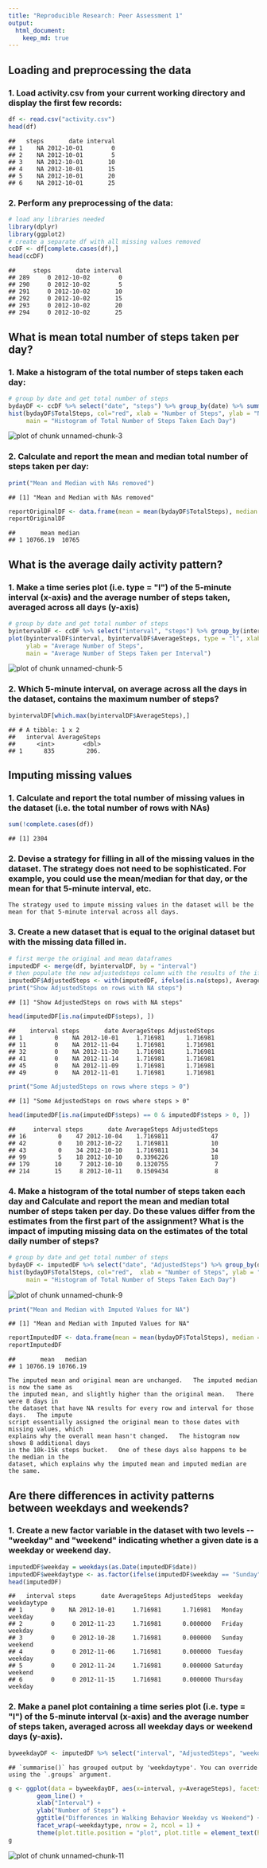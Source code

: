 ```yaml
---
title: "Reproducible Research: Peer Assessment 1"
output: 
  html_document:
    keep_md: true
---
```



## Loading and preprocessing the data

### 1.  Load activity.csv from your current working directory and display the first few records:

```r
df <- read.csv("activity.csv")
head(df)
```

```
##   steps       date interval
## 1    NA 2012-10-01        0
## 2    NA 2012-10-01        5
## 3    NA 2012-10-01       10
## 4    NA 2012-10-01       15
## 5    NA 2012-10-01       20
## 6    NA 2012-10-01       25
```

### 2.  Perform any preprocessing of the data:

```r
# load any libraries needed
library(dplyr)
library(ggplot2)
# create a separate df with all missing values removed
ccDF <- df[complete.cases(df),]
head(ccDF)
```

```
##     steps       date interval
## 289     0 2012-10-02        0
## 290     0 2012-10-02        5
## 291     0 2012-10-02       10
## 292     0 2012-10-02       15
## 293     0 2012-10-02       20
## 294     0 2012-10-02       25
```

## What is mean total number of steps taken per day?

### 1.  Make a histogram of the total number of steps taken each day:

```r
# group by date and get total number of steps
bydayDF <- ccDF %>% select("date", "steps") %>% group_by(date) %>% summarize(TotalSteps=sum(steps))
hist(bydayDF$TotalSteps, col="red", xlab = "Number of Steps", ylab = "Number of Days", 
     main = "Histogram of Total Number of Steps Taken Each Day")
```

![plot of chunk unnamed-chunk-3](figure/unnamed-chunk-3-1.png)

### 2.  Calculate and report the mean and median total number of steps taken per day:

```r
print("Mean and Median with NAs removed")
```

```
## [1] "Mean and Median with NAs removed"
```

```r
reportOriginalDF <- data.frame(mean = mean(bydayDF$TotalSteps), median = median(bydayDF$TotalSteps))
reportOriginalDF
```

```
##       mean median
## 1 10766.19  10765
```

## What is the average daily activity pattern?

### 1.  Make a time series plot (i.e. type = "l") of the 5-minute interval (x-axis) and the average number of steps taken, averaged across all days (y-axis)

```r
# group by date and get total number of steps
byintervalDF <- ccDF %>% select("interval", "steps") %>% group_by(interval) %>% summarize(AverageSteps=mean(steps))
plot(byintervalDF$interval, byintervalDF$AverageSteps, type = "l", xlab = "Interval",
     ylab = "Average Number of Steps", 
     main = "Average Number of Steps Taken per Interval")
```

![plot of chunk unnamed-chunk-5](figure/unnamed-chunk-5-1.png)

### 2.  Which 5-minute interval, on average across all the days in the dataset, contains the maximum number of steps?

```r
byintervalDF[which.max(byintervalDF$AverageSteps),]
```

```
## # A tibble: 1 x 2
##   interval AverageSteps
##      <int>        <dbl>
## 1      835         206.
```

## Imputing missing values
### 1.  Calculate and report the total number of missing values in the dataset (i.e. the total number of rows with NAs)

```r
sum(!complete.cases(df))
```

```
## [1] 2304
```

### 2.  Devise a strategy for filling in all of the missing values in the dataset. The strategy does not need to be sophisticated. For example, you could use the mean/median for that day, or the mean for that 5-minute interval, etc.

    The strategy used to impute missing values in the dataset will be the mean for that 5-minute interval across all days.

### 3.  Create a new dataset that is equal to the original dataset but with the missing data filled in.

```r
# first merge the original and mean dataframes 
imputedDF <- merge(df, byintervalDF, by = "interval")
# then populate the new adjustedsteps column with the results of the if-else clause
imputedDF$AdjustedSteps <- with(imputedDF, ifelse(is.na(steps), AverageSteps, steps))
print("Show AdjustedSteps on rows with NA steps")
```

```
## [1] "Show AdjustedSteps on rows with NA steps"
```

```r
head(imputedDF[is.na(imputedDF$steps), ])
```

```
##    interval steps       date AverageSteps AdjustedSteps
## 1         0    NA 2012-10-01     1.716981      1.716981
## 11        0    NA 2012-11-04     1.716981      1.716981
## 32        0    NA 2012-11-30     1.716981      1.716981
## 41        0    NA 2012-11-14     1.716981      1.716981
## 45        0    NA 2012-11-09     1.716981      1.716981
## 49        0    NA 2012-11-01     1.716981      1.716981
```

```r
print("Some AdjustedSteps on rows where steps > 0")
```

```
## [1] "Some AdjustedSteps on rows where steps > 0"
```

```r
head(imputedDF[is.na(imputedDF$steps) == 0 & imputedDF$steps > 0, ])
```

```
##     interval steps       date AverageSteps AdjustedSteps
## 16         0    47 2012-10-04    1.7169811            47
## 42         0    10 2012-10-22    1.7169811            10
## 43         0    34 2012-10-10    1.7169811            34
## 99         5    18 2012-10-10    0.3396226            18
## 179       10     7 2012-10-10    0.1320755             7
## 214       15     8 2012-10-11    0.1509434             8
```

### 4.  Make a histogram of the total number of steps taken each day and Calculate and report the mean and median total number of steps taken per day. Do these values differ from the estimates from the first part of the assignment? What is the impact of imputing missing data on the estimates of the total daily number of steps?

```r
# group by date and get total number of steps
bydayDF <- imputedDF %>% select("date", "AdjustedSteps") %>% group_by(date) %>% summarize(TotalSteps=sum(AdjustedSteps))
hist(bydayDF$TotalSteps, col="red",  xlab = "Number of Steps", ylab = "Number of Days", 
     main = "Histogram of Total Number of Steps Taken Each Day")
```

![plot of chunk unnamed-chunk-9](figure/unnamed-chunk-9-1.png)

```r
print("Mean and Median with Imputed Values for NA")
```

```
## [1] "Mean and Median with Imputed Values for NA"
```

```r
reportImputedDF <- data.frame(mean = mean(bydayDF$TotalSteps), median = median(bydayDF$TotalSteps))
reportImputedDF
```

```
##       mean   median
## 1 10766.19 10766.19
```
    The imputed mean and original mean are unchanged.   The imputed median is now the same as
    the imputed mean, and slightly higher than the original mean.   There were 8 days in
    the dataset that have NA results for every row and interval for those days.   The impute
    script essentially assigned the original mean to those dates with missing values, which
    explains why the overall mean hasn't changed.   The histogram now shows 8 additional days
    in the 10k-15k steps bucket.   One of these days also happens to be the median in the 
    dataset, which explains why the imputed mean and imputed median are the same.

## Are there differences in activity patterns between weekdays and weekends?

### 1.  Create a new factor variable in the dataset with two levels -- "weekday" and "weekend" indicating whether a given date is a weekday or weekend day.

```r
imputedDF$weekday = weekdays(as.Date(imputedDF$date))
imputedDF$weekdaytype <- as.factor(ifelse(imputedDF$weekday == "Sunday" | imputedDF$weekday == "Saturday", "weekend", "weekday"))
head(imputedDF)
```

```
##   interval steps       date AverageSteps AdjustedSteps  weekday weekdaytype
## 1        0    NA 2012-10-01     1.716981      1.716981   Monday     weekday
## 2        0     0 2012-11-23     1.716981      0.000000   Friday     weekday
## 3        0     0 2012-10-28     1.716981      0.000000   Sunday     weekend
## 4        0     0 2012-11-06     1.716981      0.000000  Tuesday     weekday
## 5        0     0 2012-11-24     1.716981      0.000000 Saturday     weekend
## 6        0     0 2012-11-15     1.716981      0.000000 Thursday     weekday
```

### 2.  Make a panel plot containing a time series plot (i.e. type = "l") of the 5-minute interval (x-axis) and the average number of steps taken, averaged across all weekday days or weekend days (y-axis).

```r
byweekdayDF <- imputedDF %>% select("interval", "AdjustedSteps", "weekdaytype") %>% group_by(weekdaytype, interval) %>% summarize(AverageSteps = mean(AdjustedSteps))
```

```
## `summarise()` has grouped output by 'weekdaytype'. You can override using the `.groups` argument.
```

```r
g <- ggplot(data = byweekdayDF, aes(x=interval, y=AverageSteps), facets = weekdaytype) + 
        geom_line() + 
        xlab("Interval") + 
        ylab("Number of Steps") + 
        ggtitle("Differences in Walking Behavior Weekday vs Weekend") + 
        facet_wrap(~weekdaytype, nrow = 2, ncol = 1) +
        theme(plot.title.position = "plot", plot.title = element_text(hjust=.5))
g
```

![plot of chunk unnamed-chunk-11](figure/unnamed-chunk-11-1.png)
